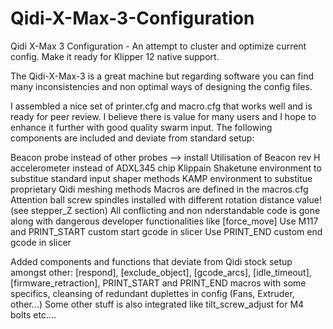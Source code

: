 # Qidi-X-Max-3-Configuration
Qidi X-Max 3 Configuration - An attempt to cluster and optimize current config. Make it ready for Klipper 12 native support.



The  Qidi-X-Max-3 is a great machine but regarding software you can find many inconsistencies and non optimal ways of designing the config files.

I assembled a nice set of printer.cfg and macro.cfg that works well and is ready for peer review. I believe there is value for many users and I hope to enhance it further with good quality swarm input.
The following components are included and deviate from standard setup:

Beacon probe instead of other probes --> install
Utilisation of Beacon rev H accelerometer instead of ADXL345 chip
Klippain Shaketune environment to substitue standard input shaper methods
KAMP environment to substitue proprietary Qidi meshing methods
Macros are defined in the macros.cfg
Attention ball screw spindles installed with different rotation distance value! (see stepper_Z section)
All conflicting and non nderstandable code is gone along with dangerous developer functionalities like [force_move]
Use M117 and PRINT_START custom start gcode in slicer
Use PRINT_END custom end gcode in slicer
 
Added components and functions that deviate from Qidi stock setup amongst other:
 [respond], [exclude_object], [gcode_arcs], [idle_timeout],[firmware_retraction],
 PRINT_START and PRINT_END macros with some specifics,
 cleansing of redundant duplettes in config (Fans, Extruder, other...)
Some other stuff is also integrated like tilt_screw_adjust for M4 bolts etc....
